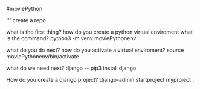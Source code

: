 #moviePython


''' 
create a repo 

what is the first thing? how do you create a python virtual enviroment what is the command? python3 -m venv moviePythonenv  

what do you do next? 
how do you activate a virtual enviroment? 
source moviePythonenv/bin/activate

what do we need next? 
django -- pip3 install django 

How do you create a django project? 
django-admin startproject myproject .